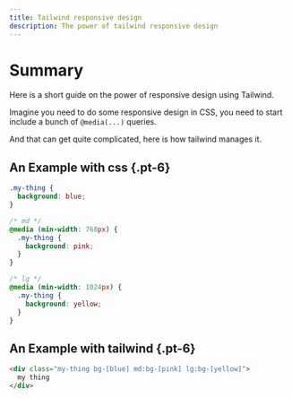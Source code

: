```yaml
---
title: Tailwind responsive design
description: The power of tailwind responsive design 
---
```


# Summary 

Here is a short guide on the power of responsive design using Tailwind. 

Imagine you need to do some responsive design in CSS, you need to start include a bunch of `@media(...)` queries.

And that can get quite complicated, here is how tailwind manages it.

## An Example with css {.pt-6}

```css settings:code:minimal settings:code:hide-line-numbers settings:code:no-header
.my-thing {
  background: blue;
}

/* md */
@media (min-width: 768px) {
  .my-thing {
    background: pink;
  }
}

/* lg */
@media (min-width: 1024px) {
  .my-thing {
    background: yellow;
  }
}
```

## An Example with tailwind {.pt-6}

```html settings:code:minimal settings:code:hide-line-numbers settings:code:no-header
<div class="my-thing bg-[blue] md:bg-[pink] lg:bg-[yellow]">
  my thing
</div>
```
